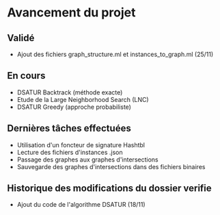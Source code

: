 # Avancement du projet 

## Validé 

- Ajout des fichiers graph_structure.ml et instances_to_graph.ml (25/11)

## En cours 

- DSATUR Backtrack (méthode exacte)
- Etude de la Large Neighborhood Search (LNC)
- DSATUR Greedy (approche probabiliste)

## Dernières tâches effectuées 

- Utilisation d'un foncteur de signature Hashtbl
- Lecture des fichiers d'instances .json 
- Passage des graphes aux graphes d'intersections 
- Sauvegarde des graphes d'intersections dans des fichiers binaires

## Historique des modifications du dossier verifie

- Ajout du code de l'algorithme DSATUR (18/11) 
